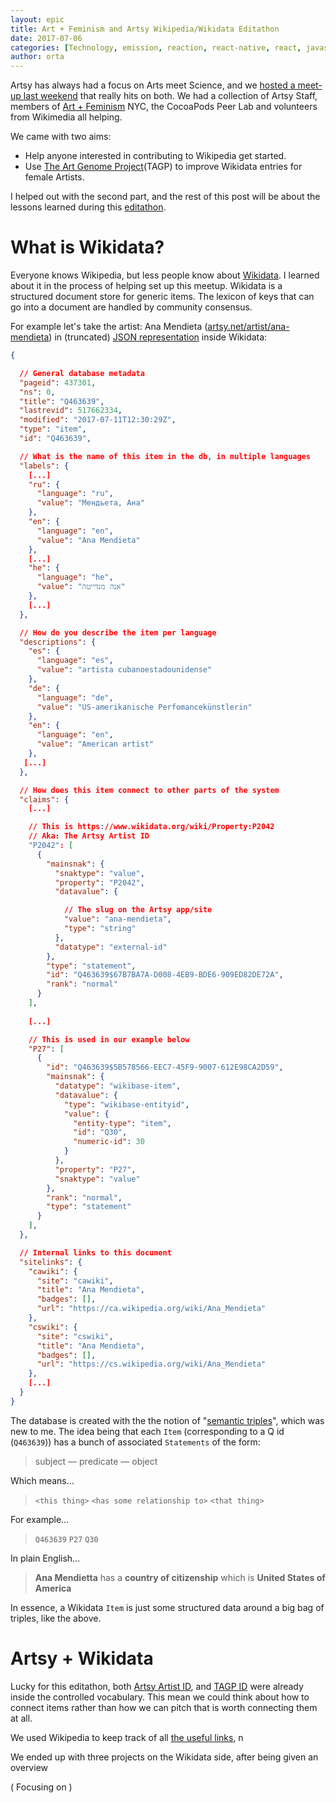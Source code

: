 ```yaml
---
layout: epic
title: Art + Feminism and Artsy Wikipedia/Wikidata Editathon
date: 2017-07-06
categories: [Technology, emission, reaction, react-native, react, javascript]
author: orta
---
```


Artsy has always had a focus on Arts meet Science, and we [hosted a meet-up last weekend][meetup-msg] that really hits on both. We had a collection of Artsy Staff, members of [Art + Feminism][afem] NYC, the CocoaPods Peer Lab and volunteers from Wikimedia all helping.


We came with two aims:

* Help anyone interested in contributing to Wikipedia get started.
* Use [The Art Genome Project][tagp](TAGP) to improve Wikidata entries for female Artists.

I helped out with the second part, and the rest of this post will be about the lessons learned during this [editathon][].

<!-- more -->

# What is Wikidata?

Everyone knows Wikipedia, but less people know about [Wikidata][]. I learned about it in the process of helping set up this meetup. Wikidata is a structured document store for generic items. The lexicon of keys that can go into a document are handled by community consensus.

For example let's take the artist: Ana Mendieta ([artsy.net/artist/ana-mendieta][am]) in (truncated) [JSON representation][ana-json] inside Wikidata:

```json
{

  // General database metadata 
  "pageid": 437301,
  "ns": 0,
  "title": "Q463639",
  "lastrevid": 517662334,
  "modified": "2017-07-11T12:30:29Z",
  "type": "item",
  "id": "Q463639",

  // What is the name of this item in the db, in multiple languages
  "labels": {
    [...]
    "ru": {
      "language": "ru",
      "value": "Мендьета, Ана"
    },
    "en": {
      "language": "en",
      "value": "Ana Mendieta"
    },
    [...]
    "he": {
      "language": "he",
      "value": "אנה מנדייטה"
    },
    [...]
  },

  // How do you describe the item per language
  "descriptions": {
    "es": {
      "language": "es",
      "value": "artista cubanoestadounidense"
    },
    "de": {
      "language": "de",
      "value": "US-amerikanische Perfomancekünstlerin"
    },
    "en": {
      "language": "en",
      "value": "American artist"
    },
   [...]
  },

  // How does this item connect to other parts of the system
  "claims": {
    [...]

    // This is https://www.wikidata.org/wiki/Property:P2042
    // Aka: The Artsy Artist ID
    "P2042": [
      {
        "mainsnak": {
          "snaktype": "value",
          "property": "P2042",
          "datavalue": {

            // The slug on the Artsy app/site
            "value": "ana-mendieta",
            "type": "string"
          },
          "datatype": "external-id"
        },
        "type": "statement",
        "id": "Q463639$67B7BA7A-D008-4EB9-BDE6-909ED82DE72A",
        "rank": "normal"
      }
    ],
    
    [...]

    // This is used in our example below
    "P27": [
      {
        "id": "Q463639$5B578566-EEC7-45F9-9007-612E98CA2D59",
        "mainsnak": {
          "datatype": "wikibase-item",
          "datavalue": {
            "type": "wikibase-entityid",
            "value": {
              "entity-type": "item",
              "id": "Q30",
              "numeric-id": 30
            }
          },
          "property": "P27",
          "snaktype": "value"
        },
        "rank": "normal",
        "type": "statement"
      }
    ],
  },

  // Internal links to this document
  "sitelinks": {
    "cawiki": {
      "site": "cawiki",
      "title": "Ana Mendieta",
      "badges": [],
      "url": "https://ca.wikipedia.org/wiki/Ana_Mendieta"
    },
    "cswiki": {
      "site": "cswiki",
      "title": "Ana Mendieta",
      "badges": [],
      "url": "https://cs.wikipedia.org/wiki/Ana_Mendieta"
    },
    [...]
  }
}
```

The database is created with the the notion of "[semantic triples](https://en.wikipedia.org/wiki/Semantic_triple)", which was new to me.
The idea being that each `Item` (corresponding to a Q id (`Q463639`)) has a bunch of associated `Statements` of the form:

> subject — predicate — object

Which means…

> `<this thing>` `<has some relationship to>` `<that thing>`

For example…

> `Q463639` `P27` `Q30`

In plain English…

> **Ana Mendietta** has a **country of citizenship** which is **United States of America**

In essence, a Wikidata `Item` is just some structured data around a big bag of triples, like the above.

# Artsy + Wikidata

Lucky for this editathon, both [Artsy Artist ID][artist-id], and [TAGP ID][tagp-id] were already inside the controlled vocabulary. This mean we could think about how to connect items rather than how we can pitch that is worth connecting them at all.

We used Wikipedia to keep track of all [the useful links][dash], n

We ended up with three projects on the Wikidata side, after being given an overview 

( Focusing on )


[meetup-msg]: https://www.meetup.com/CocoaPods-NYC/messages/boards/thread/50940969
[afem]: http://www.artandfeminism.org
[tagp]: https://www.artsy.net/categories
[am]: https://www.artsy.net/artist/ana-mendieta
[ana-json]: https://www.wikidata.org/wiki/Special:EntityData/Q463639.json
[editathon]: https://en.wikipedia.org/wiki/Edit-a-thon
[artist-id]: https://www.wikidata.org/wiki/Property:P2042
[tagp-id]: https://www.wikidata.org/wiki/Property:P2411
[Wikidata]: https://www.wikidata.org/wiki/Wikidata:Main_Page
[dash]: https://en.wikipedia.org/wiki/Wikipedia:Meetup/NYC/Artsy_ArtAndFeminism
